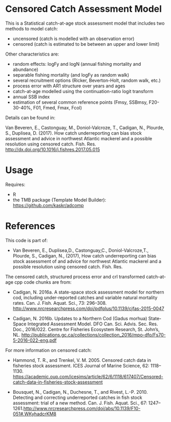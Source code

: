 # Censored Catch Assessment Model

This is a Statistical catch-at-age stock assessment model that includes two methods to model catch:
  - uncensored (catch is modelled with an observation error)
  - censored (catch is estimated to be between an upper and lower limit)
 
Other characteristics are:
- random effects: logFy and logN (annual fishing mortality and abundance)
- separable fishing mortality (and logFy as random walk)
- several recruitment options (Ricker, Beverton-Holt, random walk, etc.)
- process error with AR1 structure over years and ages
- catch-at-age modelled using the continuation-ratio logit transform
- annual SSB index
- estimation of several common reference points (Fmsy, SSBmsy, F20-30-40%, F01, Fmed, Fmax, Fcol)
 
Details can be found in:

Van Beveren, E., Castonguay, M., Doniol-Valcroze, T., Cadigan, N., Plourde, S., Duplisea, D. (2017). How catch underreporting can bias stock assessment and advice in northwest Atlantic mackerel and a possible resolution using censored catch. Fish. Res. http://dx.doi.org/10.1016/j.fishres.2017.05.015 
 
# Usage

Requires:
- R
- the TMB package (Template Model Builder): https://github.com/kaskr/adcomp

# References

This code is part of:
- Van Beveren, E., Duplisea,D., Castonguay,C., Doniol-Valcroze,T., Plourde, S., Cadigan, N., (2017), How catch underreporting can bias stock assessment of and advice for northwest Atlantic mackerel and a possible resolution using censored catch.  Fish. Res.

The censored catch, structured process error and crl transformed catch-at-age cpp code chunks are from:

- Cadigan, N. 2016a. A state-space stock assessment model for northern cod, including under-reported catches and variable natural mortality rates. Can. J. Fish. Aquat. Sci., 73: 296–308. http://www.nrcresearchpress.com/doi/pdfplus/10.1139/cjfas-2015-0047

- Cadigan, N. 2016b. Updates to a Northern Cod (Gadus morhua) State-Space Integrated Assessment Model. DFO Can. Sci. Advis. Sec. Res. Doc., 2016/022. Centre for Fisheries Ecosystem Research, St. John’s, NL. http://publications.gc.ca/collections/collection_2016/mpo-dfo/Fs70-5-2016-022-eng.pdf

For more information on censored catch:

- Hammond, T. R., and Trenkel, V. M. 2005. Censored catch data in fisheries stock assessment. ICES Journal of Marine Science, 62: 1118–1130. https://academic.oup.com/icesjms/article/62/6/1118/617407/Censored-catch-data-in-fisheries-stock-assessment

- Bousquet, N., Cadigan, N., Duchesne, T., and Rivest, L.-P. 2010. Detecting and correcting underreported catches in fish stock assessment: trial of a new method. Can. J. Fish. Aquat. Sci., 67: 1247–1261.http://www.nrcresearchpress.com/doi/abs/10.1139/F10-051#.WKyhadcrKM8




